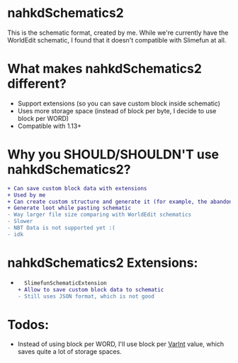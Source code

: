 # nahkdSchematics2
This is the schematic format, created by me. While we're currently have the WorldEdit schematic, I found that it doesn't compatible with
Slimefun at all.

# What makes nahkdSchematics2 different?
- Support extensions (so you can save custom block inside schematic)
- Uses more storage space (instead of block per byte, I decide to use block per WORD)
- Compatible with 1.13+

# Why you SHOULD/SHOULDN'T use nahkdSchematics2?
```diff
+ Can save custom block data with extensions
+ Used by me
+ Can create custom structure and generate it (for example, the abandoned spaceship)
+ Generate loot while pasting schematic
- Way larger file size comparing with WorldEdit schematics
- Slower
- NBT Data is not supported yet :(
- idk
```

# nahkdSchematics2 Extensions:
- ```diff
    SlimefunSchematicExtension
  + Allow to save custom block data to schematic
  - Still uses JSON format, which is not good
  ```

# Todos:
- Instead of using block per WORD, I'll use block per [VarInt](https://developers.google.com/protocol-buffers/docs/encoding) value,
which saves quite a lot of storage spaces.
